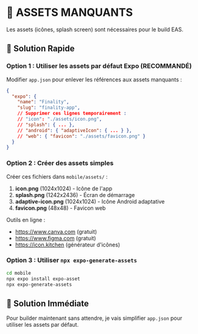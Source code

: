 # 🎨 ASSETS MANQUANTS

Les assets (icônes, splash screen) sont nécessaires pour le build EAS.

## 📝 Solution Rapide

### Option 1 : Utiliser les assets par défaut Expo (RECOMMANDÉ)

Modifier `app.json` pour enlever les références aux assets manquants :

```json
{
  "expo": {
    "name": "Finality",
    "slug": "finality-app",
    // Supprimer ces lignes temporairement :
    // "icon": "./assets/icon.png",
    // "splash": { ... },
    // "android": { "adaptiveIcon": { ... } },
    // "web": { "favicon": "./assets/favicon.png" }
  }
}
```

### Option 2 : Créer des assets simples

Créer ces fichiers dans `mobile/assets/` :

1. **icon.png** (1024x1024) - Icône de l'app
2. **splash.png** (1242x2436) - Écran de démarrage
3. **adaptive-icon.png** (1024x1024) - Icône Android adaptative
4. **favicon.png** (48x48) - Favicon web

Outils en ligne :
- https://www.canva.com (gratuit)
- https://www.figma.com (gratuit)
- https://icon.kitchen (générateur d'icônes)

### Option 3 : Utiliser `npx expo-generate-assets`

```bash
cd mobile
npx expo install expo-asset
npx expo-generate-assets
```

## 🚀 Solution Immédiate

Pour builder maintenant sans attendre, je vais simplifier `app.json` pour utiliser les assets par défaut.
